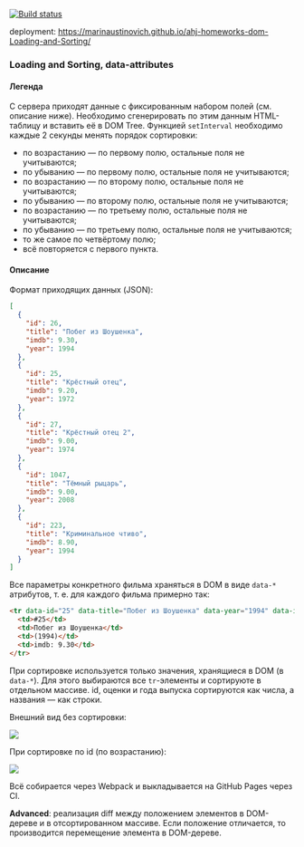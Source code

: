 [![Build status](https://ci.appveyor.com/api/projects/status/0r0n3a4raffexx8u/branch/main?svg=true)](https://ci.appveyor.com/project/marinaustinovich/ahj-homeworks-dom-loading-and-sorting/branch/main)

deployment: https://marinaustinovich.github.io/ahj-homeworks-dom-Loading-and-Sorting/
### Loading and Sorting, data-attributes

#### Легенда

С сервера приходят данные с фиксированным набором полей (см. описание ниже). Необходимо сгенерировать по этим данным HTML-таблицу и вставить её в DOM Tree. Функцией `setInterval`  необходимо каждые 2 секунды менять порядок сортировки:
* по возрастанию — по первому полю, остальные поля не учитываются;
* по убыванию — по первому полю, остальные поля не учитываются;
* по возрастанию — по второму полю, остальные поля не учитываются;
* по убыванию — по второму полю, остальные поля не учитываются;
* по возрастанию — по третьему полю, остальные поля не учитываются;
* по убыванию — по третьему полю, остальные поля не учитываются;
* то же самое по четвёртому полю;
* всё повторяется с первого пункта.

#### Описание

Формат приходящих данных (JSON):
```json
[
  {
    "id": 26,
    "title": "Побег из Шоушенка",
    "imdb": 9.30,
    "year": 1994
  },
  {
    "id": 25,
    "title": "Крёстный отец",
    "imdb": 9.20,
    "year": 1972
  },
  {
    "id": 27,
    "title": "Крёстный отец 2",
    "imdb": 9.00,
    "year": 1974
  },
  {
    "id": 1047,
    "title": "Тёмный рыцарь",
    "imdb": 9.00,
    "year": 2008
  },
  {
    "id": 223,
    "title": "Криминальное чтиво",
    "imdb": 8.90,
    "year": 1994
  }
]
```

Все параметры конкретного фильма храняться в DOM в виде `data-*` атрибутов, т. е. для каждого фильма примерно так:

```html
<tr data-id="25" data-title="Побег из Шоушенка" data-year="1994" data-imdb="9.30">
  <td>#25</td>
  <td>Побег из Шоушенка</td>
  <td>(1994)</td>
  <td>imdb: 9.30</td>
</tr>
```

При сортировке используется только значения, хранящиеся в DOM (в `data-*`). Для этого выбираются все `tr`-элементы и сортируюте в отдельном массиве. 
id, оценки и года выпуска сортируются как числа, а названия — как строки.

Внешний вид без сортировки:

![](./pic/loading.png)

При сортировке по id (по возрастанию):

![](./pic/loading-2.png)

Всё собирается через Webpack и выкладывается на GitHub Pages через CI.

**Advanced**: реализация diff между положением элементов в DOM-дереве и в отсортированном массиве. Если положение отличается, то производится перемещение элемента в DOM-дереве.